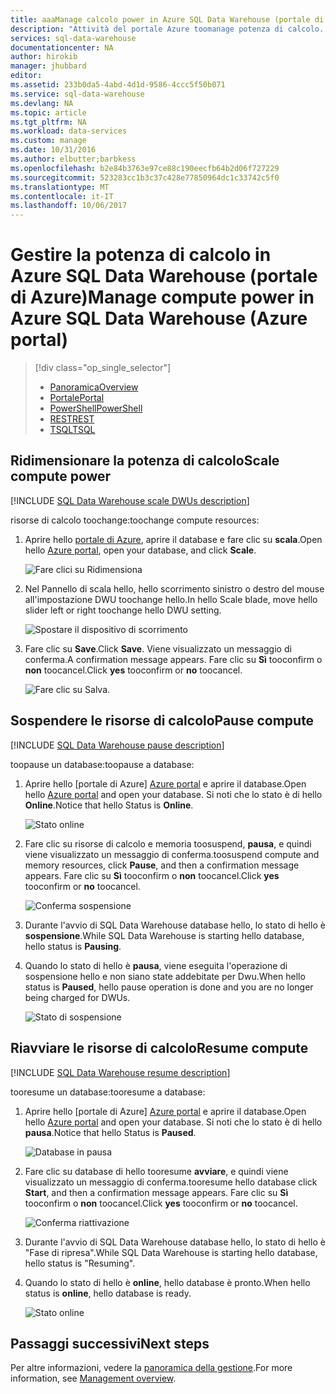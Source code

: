 ```yaml
---
title: aaaManage calcolo power in Azure SQL Data Warehouse (portale di Azure) | Documenti Microsoft
description: "Attività del portale Azure toomanage potenza di calcolo. Ridimensionare le risorse di calcolo cambiando il numero di DWU. In alternativa, è possibile sospendere e riprendere toosave costi delle risorse di calcolo."
services: sql-data-warehouse
documentationcenter: NA
author: hirokib
manager: jhubbard
editor: 
ms.assetid: 233b0da5-4abd-4d1d-9586-4ccc5f50b071
ms.service: sql-data-warehouse
ms.devlang: NA
ms.topic: article
ms.tgt_pltfrm: NA
ms.workload: data-services
ms.custom: manage
ms.date: 10/31/2016
ms.author: elbutter;barbkess
ms.openlocfilehash: b2e84b3763e97ce88c190eecfb64b2d06f727229
ms.sourcegitcommit: 523283cc1b3c37c428e77850964dc1c33742c5f0
ms.translationtype: MT
ms.contentlocale: it-IT
ms.lasthandoff: 10/06/2017
---
```

# <a name="manage-compute-power-in-azure-sql-data-warehouse-azure-portal"></a><span data-ttu-id="3cf26-105">Gestire la potenza di calcolo in Azure SQL Data Warehouse (portale di Azure)</span><span class="sxs-lookup"><span data-stu-id="3cf26-105">Manage compute power in Azure SQL Data Warehouse (Azure portal)</span></span>
> [!div class="op_single_selector"]
> * [<span data-ttu-id="3cf26-106">Panoramica</span><span class="sxs-lookup"><span data-stu-id="3cf26-106">Overview</span></span>](sql-data-warehouse-manage-compute-overview.md)
> * [<span data-ttu-id="3cf26-107">Portale</span><span class="sxs-lookup"><span data-stu-id="3cf26-107">Portal</span></span>](sql-data-warehouse-manage-compute-portal.md)
> * [<span data-ttu-id="3cf26-108">PowerShell</span><span class="sxs-lookup"><span data-stu-id="3cf26-108">PowerShell</span></span>](sql-data-warehouse-manage-compute-powershell.md)
> * [<span data-ttu-id="3cf26-109">REST</span><span class="sxs-lookup"><span data-stu-id="3cf26-109">REST</span></span>](sql-data-warehouse-manage-compute-rest-api.md)
> * [<span data-ttu-id="3cf26-110">TSQL</span><span class="sxs-lookup"><span data-stu-id="3cf26-110">TSQL</span></span>](sql-data-warehouse-manage-compute-tsql.md)
>
>


## <a name="scale-compute-power"></a><span data-ttu-id="3cf26-111">Ridimensionare la potenza di calcolo</span><span class="sxs-lookup"><span data-stu-id="3cf26-111">Scale compute power</span></span>
[!INCLUDE [SQL Data Warehouse scale DWUs description](../../includes/sql-data-warehouse-scale-dwus-description.md)]

<span data-ttu-id="3cf26-112">risorse di calcolo toochange:</span><span class="sxs-lookup"><span data-stu-id="3cf26-112">toochange compute resources:</span></span>

1. <span data-ttu-id="3cf26-113">Aprire hello [portale di Azure][Azure portal], aprire il database e fare clic su **scala**.</span><span class="sxs-lookup"><span data-stu-id="3cf26-113">Open hello [Azure portal][Azure portal], open your database, and click **Scale**.</span></span>

    ![Fare clici su Ridimensiona][1]
2. <span data-ttu-id="3cf26-115">Nel Pannello di scala hello, hello scorrimento sinistro o destro del mouse all'impostazione DWU toochange hello.</span><span class="sxs-lookup"><span data-stu-id="3cf26-115">In hello Scale blade, move hello slider left or right toochange hello DWU setting.</span></span>

    ![Spostare il dispositivo di scorrimento][2]
3. <span data-ttu-id="3cf26-117">Fare clic su **Save**.</span><span class="sxs-lookup"><span data-stu-id="3cf26-117">Click **Save**.</span></span> <span data-ttu-id="3cf26-118">Viene visualizzato un messaggio di conferma.</span><span class="sxs-lookup"><span data-stu-id="3cf26-118">A confirmation message appears.</span></span> <span data-ttu-id="3cf26-119">Fare clic su **Sì** tooconfirm o **non** toocancel.</span><span class="sxs-lookup"><span data-stu-id="3cf26-119">Click **yes** tooconfirm or **no** toocancel.</span></span>

    ![Fare clic su Salva.][3]

<a name="pause-compute-bk"></a>

## <a name="pause-compute"></a><span data-ttu-id="3cf26-121">Sospendere le risorse di calcolo</span><span class="sxs-lookup"><span data-stu-id="3cf26-121">Pause compute</span></span>
[!INCLUDE [SQL Data Warehouse pause description](../../includes/sql-data-warehouse-pause-description.md)]

<span data-ttu-id="3cf26-122">toopause un database:</span><span class="sxs-lookup"><span data-stu-id="3cf26-122">toopause a database:</span></span>

1. <span data-ttu-id="3cf26-123">Aprire hello [portale di Azure] [ Azure portal] e aprire il database.</span><span class="sxs-lookup"><span data-stu-id="3cf26-123">Open hello [Azure portal][Azure portal] and open your database.</span></span> <span data-ttu-id="3cf26-124">Si noti che lo stato è di hello **Online**.</span><span class="sxs-lookup"><span data-stu-id="3cf26-124">Notice that hello Status is **Online**.</span></span>

    ![Stato online][6]
2. <span data-ttu-id="3cf26-126">Fare clic su risorse di calcolo e memoria toosuspend, **pausa**, e quindi viene visualizzato un messaggio di conferma.</span><span class="sxs-lookup"><span data-stu-id="3cf26-126">toosuspend compute and memory resources, click **Pause**, and then a confirmation message appears.</span></span> <span data-ttu-id="3cf26-127">Fare clic su **Sì** tooconfirm o **non** toocancel.</span><span class="sxs-lookup"><span data-stu-id="3cf26-127">Click **yes** tooconfirm or **no** toocancel.</span></span>

    ![Conferma sospensione][7]
3. <span data-ttu-id="3cf26-129">Durante l'avvio di SQL Data Warehouse database hello, lo stato di hello è **sospensione**.</span><span class="sxs-lookup"><span data-stu-id="3cf26-129">While SQL Data Warehouse is starting hello database, hello status is **Pausing**.</span></span>
4. <span data-ttu-id="3cf26-130">Quando lo stato di hello è **pausa**, viene eseguita l'operazione di sospensione hello e non siano state addebitate per Dwu.</span><span class="sxs-lookup"><span data-stu-id="3cf26-130">When hello status is **Paused**, hello pause operation is done and you are no longer being charged for DWUs.</span></span>

    ![Stato di sospensione][4]

<a name="resume-compute-bk"></a>

## <a name="resume-compute"></a><span data-ttu-id="3cf26-132">Riavviare le risorse di calcolo</span><span class="sxs-lookup"><span data-stu-id="3cf26-132">Resume compute</span></span>
[!INCLUDE [SQL Data Warehouse resume description](../../includes/sql-data-warehouse-resume-description.md)]

<span data-ttu-id="3cf26-133">tooresume un database:</span><span class="sxs-lookup"><span data-stu-id="3cf26-133">tooresume a database:</span></span>

1. <span data-ttu-id="3cf26-134">Aprire hello [portale di Azure] [ Azure portal] e aprire il database.</span><span class="sxs-lookup"><span data-stu-id="3cf26-134">Open hello [Azure portal][Azure portal] and open your database.</span></span> <span data-ttu-id="3cf26-135">Si noti che lo stato è di hello **pausa**.</span><span class="sxs-lookup"><span data-stu-id="3cf26-135">Notice that hello Status is **Paused**.</span></span>

    ![Database in pausa][4]
2. <span data-ttu-id="3cf26-137">Fare clic su database di hello tooresume **avviare**, e quindi viene visualizzato un messaggio di conferma.</span><span class="sxs-lookup"><span data-stu-id="3cf26-137">tooresume hello database click **Start**, and then a confirmation message appears.</span></span> <span data-ttu-id="3cf26-138">Fare clic su **Sì** tooconfirm o **non** toocancel.</span><span class="sxs-lookup"><span data-stu-id="3cf26-138">Click **yes** tooconfirm or **no** toocancel.</span></span>

    ![Conferma riattivazione][5]
3. <span data-ttu-id="3cf26-140">Durante l'avvio di SQL Data Warehouse database hello, lo stato di hello è "Fase di ripresa".</span><span class="sxs-lookup"><span data-stu-id="3cf26-140">While SQL Data Warehouse is starting hello database, hello status is "Resuming".</span></span>
4. <span data-ttu-id="3cf26-141">Quando lo stato di hello è **online**, hello database è pronto.</span><span class="sxs-lookup"><span data-stu-id="3cf26-141">When hello status is **online**, hello database is ready.</span></span>

    ![Stato online][6]

<a name="next-steps-bk"></a>

## <a name="next-steps"></a><span data-ttu-id="3cf26-143">Passaggi successivi</span><span class="sxs-lookup"><span data-stu-id="3cf26-143">Next steps</span></span>
<span data-ttu-id="3cf26-144">Per altre informazioni, vedere la [panoramica della gestione][Management overview].</span><span class="sxs-lookup"><span data-stu-id="3cf26-144">For more information, see [Management overview][Management overview].</span></span>

<!--Image references-->
[1]: ./media/sql-data-warehouse-manage-compute-portal/click-scale.png
[2]: ./media/sql-data-warehouse-manage-compute-portal/move-slider.png
[3]: ./media/sql-data-warehouse-manage-compute-portal/click-save.png
[4]: ./media/sql-data-warehouse-manage-compute-portal/resume-database.png
[5]: ./media/sql-data-warehouse-manage-compute-portal/resume-confirm.png
[6]: ./media/sql-data-warehouse-manage-compute-portal/pause-database.png
[7]: ./media/sql-data-warehouse-manage-compute-portal/pause-confirm.png

<!--Article references-->
[Management overview]: ./sql-data-warehouse-overview-manage.md
[Manage compute overview]: ./sql-data-warehouse-manage-compute-overview.md

<!--MSDN references-->


<!--Other Web references-->

[Azure portal]: http://portal.azure.com/
